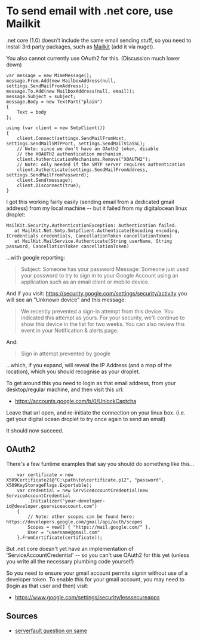 ﻿# To send email with .net core, use Mailkit

.net core (1.0) doesn't include the same email sending stuff, so you need to install 3rd party packages, such as [Mailkit](https://github.com/jstedfast/MailKit) (add it via nuget).

You also cannot currently use OAuth2 for this. (Discussion much lower down)

    var message = new MimeMessage();
    message.From.Add(new MailboxAddress(null, settings.SendMailFromAddress));
    message.To.Add(new MailboxAddress(null, email));
    message.Subject = subject;
    message.Body = new TextPart("plain")
    {
        Text = body
    };

    using (var client = new SmtpClient())
    {
        client.Connect(settings.SendMailFromHost, settings.SendMailSMTPPort, settings.SendMailViaSSL);
        // Note: since we don't have an OAuth2 token, disable
        // the XOAUTH2 authentication mechanism.
        client.AuthenticationMechanisms.Remove("XOAUTH2");
        // Note: only needed if the SMTP server requires authentication
        client.Authenticate(settings.SendMailFromAddress, settings.SendMailFromPassword);
        client.Send(message);
        client.Disconnect(true);
    }

I got this working fairly easily (sending email from a dedicated gmail address) from my local machine -- but it failed from my digitalocean linux droplet:

    MailKit.Security.AuthenticationException: Authentication failed.
       at MailKit.Net.Smtp.SmtpClient.Authenticate(Encoding encoding, ICredentials credentials, CancellationToken cancellationToken)
       at MailKit.MailService.Authenticate(String userName, String password, CancellationToken cancellationToken)

...with google reporting:

> Subject: Someone has your password
> Message: Someone just used your password to try to sign in to your Google Account using an application such as an email client or mobile device.

And if you visit: <https://security.google.com/settings/security/activity> you will see an "Unknown device" and this message:

> We recently prevented a sign-in attempt from this device. You indicated this attempt as yours. For your security, we'll continue to show this device in the list for two weeks. You can also review this event in your Notification & alerts page.

And:

> Sign in attempt prevented by google

...which, if you expand, will reveal the IP Address (and a map of the location), which you should recognise as your droplet.

To get around this you need to login as that email address, from your desktop/regular machine, and then visit this url:

- <https://accounts.google.com/b/0/UnlockCaptcha>

Leave that url open, and re-initiate the connection on your linux box. (i.e. get your digital ocean droplet to try once again to send an email)

It should now succeed.

## OAuth2

There's a few funtime examples that say you should do something like this...

        var certificate = new X509Certificate2(@"C:\path\to\certificate.p12", "password", X509KeyStorageFlags.Exportable);
        var credential = new ServiceAccountCredential(new ServiceAccountCredential
            .Initializer("your-developer-id@developer.gserviceaccount.com")
        {
            // Note: other scopes can be found here: https://developers.google.com/gmail/api/auth/scopes
            Scopes = new[] { "https://mail.google.com/" },
            User = "username@gmail.com"
        }.FromCertificate(certificate));

But .net core doesn't yet have an implementation of 'ServiceAccountCredential' -- so you can't use OAuth2 for this yet (unless you write all the necessary plumbing code yourself)

So you need to ensure your gmail account permits signin without use of a developer token. To enable this for your gmail account, you may need to (login as that user and then) visit:

- <https://www.google.com/settings/security/lesssecureapps>

## Sources

- [serverfault question on same](http://serverfault.com/questions/541314/unlocking-server-ip-via-googles-displayunlockcaptcha-over-ssh)